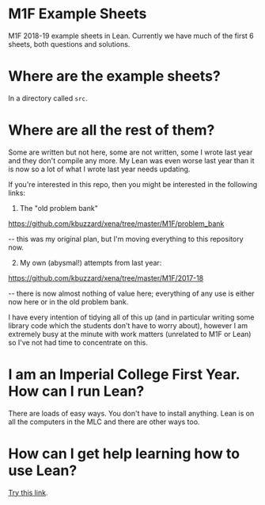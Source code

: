 # M1F Example Sheets
M1F 2018-19 example sheets in Lean. Currently we have much of the first 6 sheets, both questions and solutions.

# Where are the example sheets?

In a directory called `src`.

# Where are all the rest of them?

Some are written but not here, some are not written, some I wrote last year and they don't compile any more. My Lean was even worse last year than it is now so a lot of what I wrote last year needs updating.

If you're interested in this repo, then you might be interested in the following links:

1) The "old problem bank" 

https://github.com/kbuzzard/xena/tree/master/M1F/problem_bank

-- this was my original plan, but I'm moving everything to this repository now.

2) My own (abysmal!) attempts from last year:

https://github.com/kbuzzard/xena/tree/master/M1F/2017-18

-- there is now almost nothing of value here; everything of any use is either now here or in the old problem bank.

I have every intention of tidying all of this up (and in particular writing some library code
which the students don't have to worry about), however I am extremely busy at the
minute with work matters (unrelated to M1F or Lean) so I've not had time to concentrate on this.

# I am an Imperial College First Year. How can I run Lean?

There are loads of easy ways. You don't have to install anything. Lean is on all the computers in the MLC
and there are other ways too.

# How can I get help learning how to use Lean?

[Try this link](http://wwwf.imperial.ac.uk/~buzzard/xena/).

